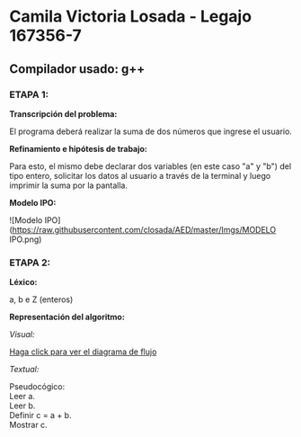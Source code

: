 # Camila Victoria Losada - Legajo 167356-7

## Compilador usado: g++

### ETAPA 1:

**Transcripción del problema:**

El programa deberá realizar la suma de dos números que ingrese el usuario.

**Refinamiento e hipótesis de trabajo:**

Para esto, el mismo debe declarar dos variables (en este caso "a" y "b") del tipo entero, solicitar los datos al usuario a través de la terminal y luego imprimir la suma por la pantalla.

**Modelo IPO:**

![Modelo IPO](https://raw.githubusercontent.com/closada/AED/master/Imgs/MODELO IPO.png)

### ETAPA 2:

**Léxico:**

a, b e Z (enteros)

**Representación del algoritmo:**

*Visual:*

[Haga click para ver el diagrama de flujo](https://drive.google.com/file/d/1JGMGlDPPaL0PJLeJ9vRP8P4VUbgpYFVO/view?usp=sharing)

*Textual:*

Pseudocógico:  
Leer a.  
Leer b.  
Definir c = a + b.  
Mostrar c.    

